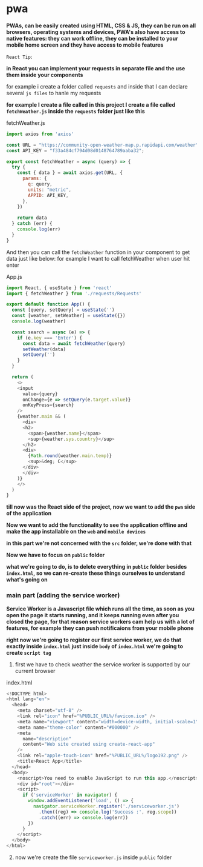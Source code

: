 # pwa

**PWAs, can be easily created using HTML, CSS & JS, they can be run on all browsers, operating systems and devices, PWA's also have access to native features: they can work offline, they can be installed to your mobile home screen and they have access to mobile features**

`React Tip`:

**in React you can implement your requests in separate file and the use them inside your components**

for example i create a folder called `requests` and inside that I can declare several `js files` to hanle my requests

**for example I create a file called in this project I create a file called `fetchWeather.js` inside the `requests` folder just like this**


fetchWeather.js
```js
import axios from 'axios'

const URL = "https://community-open-weather-map.p.rapidapi.com/weather";
const API_KEY = "f33a484cf794d08d0148764789aaba32";

export const fetchWeather = async (query) => {
  try {
    const { data } = await axios.get(URL, {
      params: {
        q: query,
        units: "metric",
        APPID: API_KEY,
      },
    })
    
    return data
  } catch (err) {
    console.log(err)
  }
}
```

And then you can call the `fetchWeather` function in your component to get data just like below:
for example I want to call fetchWeather when user hit enter

App.js
```js
import React, { useState } from 'react'
import { fetchWeather } from './requests/Requests'

export default function App() {
  const [query, setQuery] = useState('')
  const [weather, setWeather] = useState({})
  console.log(weather)

  const search = async (e) => {
    if (e.key === 'Enter') {
      const data = await fetchWeather(query)
      setWeather(data)
      setQuery('')
    }
  }

  return (
    <>
    <input
      value={query}
      onChange={e => setQuery(e.target.value)}
      onKeyPress={search} 
    />
    {weather.main && (
      <div>
      <h2>
        <span>{weather.name}</span>
        <sup>{weather.sys.country}</sup>
      </h2>
      <div>
        {Math.round(weather.main.temp)}
        <sup>&deg; C</sup>
      </div>
      </div>
    )}
    </>
  )
}
```


**till now was the React side of the project, now we want to add the `pwa` side of the application**

**Now we want to add the functionality to see the application offline and make the app installable on the `web` and `mobile devices`**

**in this part we're not concerned with the `src` folder, we're done with that**

**Now we have to focus on `public` folder**

**what we're going to do, is to delete everything in `public` folder besides `index.html`, so we can re-create these things ourselves to understand what's going on**

### main part (adding the service worker)

**Service Worker is a Javascript file which runs all the time, as soon as you open the page it starts running, and it keeps running even after you closed the page, for that reason service workers cam help us with a lot of features, for example they can push notificaions from your mobile phone**

**right now we're going to register our first service worker, we do that exactly inside `index.html` just inside `body` of `index.html` we're going to create `script tag`**

1. first we have to check weather the service worker is supported by our current browser

index.html
```js
<!DOCTYPE html>
<html lang="en">
  <head>
    <meta charset="utf-8" />
    <link rel="icon" href="%PUBLIC_URL%/favicon.ico" />
    <meta name="viewport" content="width=device-width, initial-scale=1" />
    <meta name="theme-color" content="#000000" />
    <meta
      name="description"
      content="Web site created using create-react-app"
    />
    <link rel="apple-touch-icon" href="%PUBLIC_URL%/logo192.png" />
    <title>React App</title>
  </head>
  <body>
    <noscript>You need to enable JavaScript to run this app.</noscript>
    <div id="root"></div>
    <script>
      if ('serviceWorker' in navigator) {
        window.addEventListener('load', () => {
          navigator.serviceWorker.register('./serviceworker.js')
            .then((reg) => console.log('Success :', reg.scope))
            .catch((err) => console.log(err))
        })
      }
    </script>
  </body>
</html>
```

2. now we're create the file `serviceworker.js` inside `public` folder
